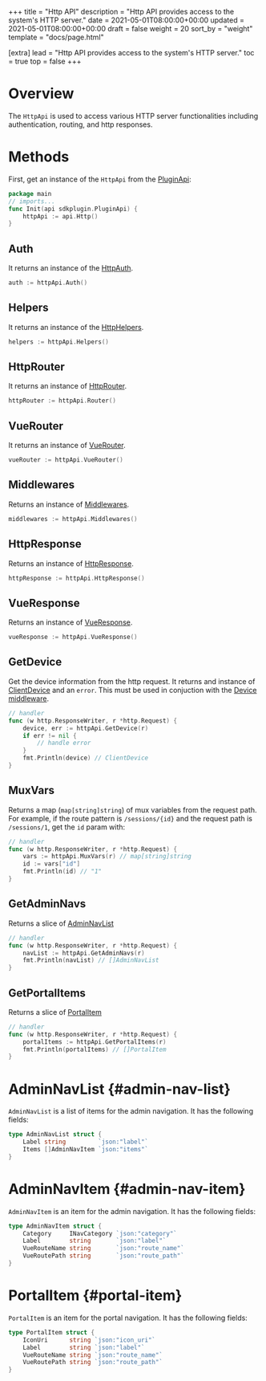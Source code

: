 +++
title = "Http API"
description = "Http API provides access to the system's HTTP server."
date = 2021-05-01T08:00:00+00:00
updated = 2021-05-01T08:00:00+00:00
draft = false
weight = 20
sort_by = "weight"
template = "docs/page.html"

[extra]
lead = "Http API provides access to the system's HTTP server."
toc = true
top = false
+++

# Overview

The `HttpApi` is used to access various HTTP server functionalities including authentication, routing, and http responses.

# Methods
First, get an instance of the `HttpApi` from the [PluginApi](../plugin-api):
```go
package main
// imports...
func Init(api sdkplugin.PluginApi) {
    httpApi := api.Http()
}
```

## Auth
It returns an instance of the [HttpAuth](../http-auth).
```go
auth := httpApi.Auth()
```

## Helpers
It returns an instance of the [HttpHelpers](../http-helpers).
```go
helpers := httpApi.Helpers()
```

## HttpRouter
It returns an instance of [HttpRouter](../http-router).
```go
httpRouter := httpApi.Router()
```

## VueRouter
It returns an instance of [VueRouter](../vue-router).
```go
vueRouter := httpApi.VueRouter()
```

## Middlewares
Returns an instance of [Middlewares](../middlewares).
```go
middlewares := httpApi.Middlewares()
```

## HttpResponse
Returns an instance of [HttpResponse](../http-response).
```go
httpResponse := httpApi.HttpResponse()
```

## VueResponse
Returns an instance of [VueResponse](../vue-response).
```go
vueResponse := httpApi.VueResponse()
```

## GetDevice
Get the device information from the http request. It returns and instance of [ClientDevice]('../client-device') and an `error`.
This must be used in conjuction with the [Device middleware](../middlewares#device).
```go
// handler
func (w http.ResponseWriter, r *http.Request) {
    device, err := httpApi.GetDevice(r)
    if err != nil {
        // handle error
    }
    fmt.Println(device) // ClientDevice
}
```

## MuxVars
Returns a map (`map[string]string`) of mux variables from the request path. For example, if the route pattern is `/sessions/{id}` and the request path is `/sessions/1`, get the `id` param with:
```go
// handler
func (w http.ResponseWriter, r *http.Request) {
    vars := httpApi.MuxVars(r) // map[string]string
    id := vars["id"]
    fmt.Println(id) // "1"
}
```

## GetAdminNavs
Returns a slice of [AdminNavList](#admin-nav-list)
```go
// handler
func (w http.ResponseWriter, r *http.Request) {
    navList := httpApi.GetAdminNavs(r)
    fmt.Println(navList) // []AdminNavList
}
```
## GetPortalItems
Returns a slice of [PortalItem](#portal-item)
```go
// handler
func (w http.ResponseWriter, r *http.Request) {
    portalItems := httpApi.GetPortalItems(r)
    fmt.Println(portalItems) // []PortalItem
}
```

# AdminNavList {#admin-nav-list}
`AdminNavList` is a list of items for the admin navigation. It has the following fields:
```go
type AdminNavList struct {
	Label string         `json:"label"`
	Items []AdminNavItem `json:"items"`
}
```

# AdminNavItem {#admin-nav-item}
`AdminNavItem` is an item for the admin navigation. It has the following fields:
```go
type AdminNavItem struct {
	Category     INavCategory `json:"category"`
	Label        string       `json:"label"`
	VueRouteName string       `json:"route_name"`
	VueRoutePath string       `json:"route_path"`
}
```

# PortalItem {#portal-item}
`PortalItem` is an item for the portal navigation. It has the following fields:
```go
type PortalItem struct {
	IconUri      string `json:"icon_uri"`
	Label        string `json:"label"`
	VueRouteName string `json:"route_name"`
	VueRoutePath string `json:"route_path"`
}
```
